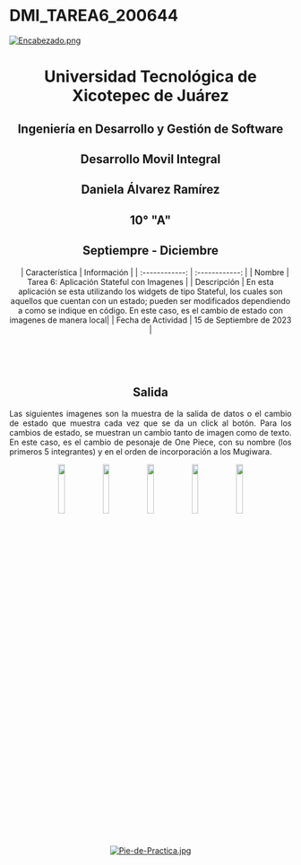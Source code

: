 # DMI_TAREA6_200644

[![Encabezado.png](https://i.postimg.cc/PJKtvHNC/Encabezado.png)](https://postimg.cc/K3kXCdPb)

<div align="center">
  
# Universidad Tecnológica de Xicotepec de Juárez

## Ingeniería en Desarrollo y Gestión de Software

## Desarrollo Movil Integral

## Daniela Álvarez Ramírez
 
## 10° "A"

## Septiempre - Diciembre


&nbsp;
&nbsp;
|  Característica |  Información |
| :------------: | :------------: |
| Nombre  |  Tarea 6: Aplicación Stateful con Imagenes |
| Descripción  |  En esta aplicación se esta utilizando los widgets de tipo Stateful, los cuales son aquellos que cuentan con un estado; pueden ser modificados dependiendo a como se indique en código. En este caso, es el cambio de estado con imagenes de manera local|
|  Fecha de Actividad  |  15 de Septiembre de 2023  |

&nbsp;
&nbsp;

&nbsp;
&nbsp;

## Salida
<p align="justify">
  Las siguientes imagenes son la muestra de la salida de datos o el cambio de estado que muestra cada vez que se da un click al botón.
  Para los cambios de estado, se muestran un cambio tanto de imagen como de texto. En este caso, es el cambio de pesonaje de One Piece, con su nombre (los primeros 5 integrantes) y en el orden de incorporación a los Mugiwara.
</p>
<p  align="center">
  <img src="https://github.com/Daniela06112002/DMI_TAREA6_200644/blob/main/screenshots/luffy1.jpg" width="15%"/>
  <img src="https://github.com/Daniela06112002/DMI_TAREA6_200644/blob/main/screenshots/zoro2.jpg" width="15%"/>
  <img src="https://github.com/Daniela06112002/DMI_TAREA6_200644/blob/main/screenshots/nami3.jpg" width="15%"/>
  <img src="https://github.com/Daniela06112002/DMI_TAREA6_200644/blob/main/screenshots/ussop4.jpg" width="15%"/>
  <img src="https://github.com/Daniela06112002/DMI_TAREA6_200644/blob/main/screenshots/sanji4.jpg" width="15%"/>
</p>



<br>
<br>
<br>
<br>

[![Pie-de-Practica.jpg](https://i.postimg.cc/MKKZ2nrV/Pie-de-Practica.jpg)](https://postimg.cc/WtCc01V1)
